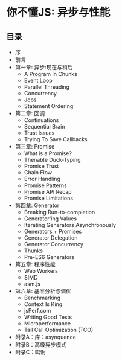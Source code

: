 # 你不懂JS: 异步与性能

## 目录

* 序
* 前言
* 第一章: 异步:现在与稍后
	* A Program In Chunks
	* Event Loop
	* Parallel Threading
	* Concurrency
	* Jobs
	* Statement Ordering
* 第二章: 回调
	* Continuations
	* Sequential Brain
	* Trust Issues
	* Trying To Save Callbacks
* 第三章: Promise
	* What is a Promise?
	* Thenable Duck-Typing
	* Promise Trust
	* Chain Flow
	* Error Handling
	* Promise Patterns
	* Promise API Recap
	* Promise Limitations
* 第四章: Generator
	* Breaking Run-to-completion
	* Generator'ing Values
	* Iterating Generators Asynchronously
	* Generators + Promises
	* Generator Delegation
	* Generator Concurrency
	* Thunks
	* Pre-ES6 Generators
* 第五章: 程序性能
	* Web Workers
	* SIMD
	* asm.js
* 第六章: 基准分析与调优
	* Benchmarking
	* Context Is King
	* jsPerf.com
	* Writing Good Tests
	* Microperformance
	* Tail Call Optimization (TCO)
* 附录A：库：asynquence
* 附录B：高级异步模式
* 附录C：鸣谢
